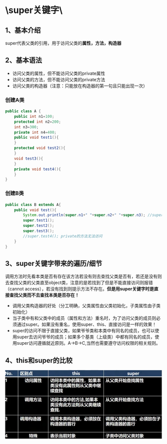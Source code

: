 # \super关键字\

## 1、基本介绍

super代表父类的引用，用于访问父类的**属性，方法，构造器**

## 2、基本语法

+ 访问父类的属性，但不能访问父类的private属性
+ 访问父类的方法，但不能访问父类的private方法
+ 访问父类的构造器（注意：只能放在构造器的第一句且只能出现一次）

### 创建A类

```java
public class A {
    public int n1=100;
    protected int n2=200;
    int n3=300;
    private int n4=400;
    public void test1(){
    }
    protected void test2(){
    }
    void test3(){
    }
    private void test4(){
    }
}
```

### 创建B类

```java
public class B extends A{
    public void test(){
        System.out.println(super.n1+" "+super.n2+" "+super.n3); //super.n4不能访问
        super.test1();
        super.test2();
        super.test3();
        //super.test4(); private的方法无法访问
    }
}
```

## 3、super关键字带来的遍历/细节

调用方法时先看本类是否有存在该方法若没有则去查找父类是否有，若还是没有则去查找父类的父类直至object类，注意的是若找到了但是不能直接访问则报错（cannot access），若没有找到则提示方法不存在。**但是用super关键字时是直接查找父类而不去查找本类是否存在！**

+ 调用父类构造器的好处（分工明确，父类属性由父类初始化，子类属性由子类初始化）
+ 当子类中有和父类中的成员（属性和方法）重名时，为了访问父类的成员则必须通过super。如果没有重名，使用super、this、直接访问是一样的效果！
+ super的访问不限于直接父类，如果爷爷类和本类中有同名的成员，也可以使用super去访问爷爷的成员；如果多个基类（上级类）中都有同名的成员，使用super访问遵循就近原则。A->B->C,当然也需要遵守访问权限的相关规则。

## 4、this和super的比较

![image-20231113150115966](./assets/image-20231113150115966.png)